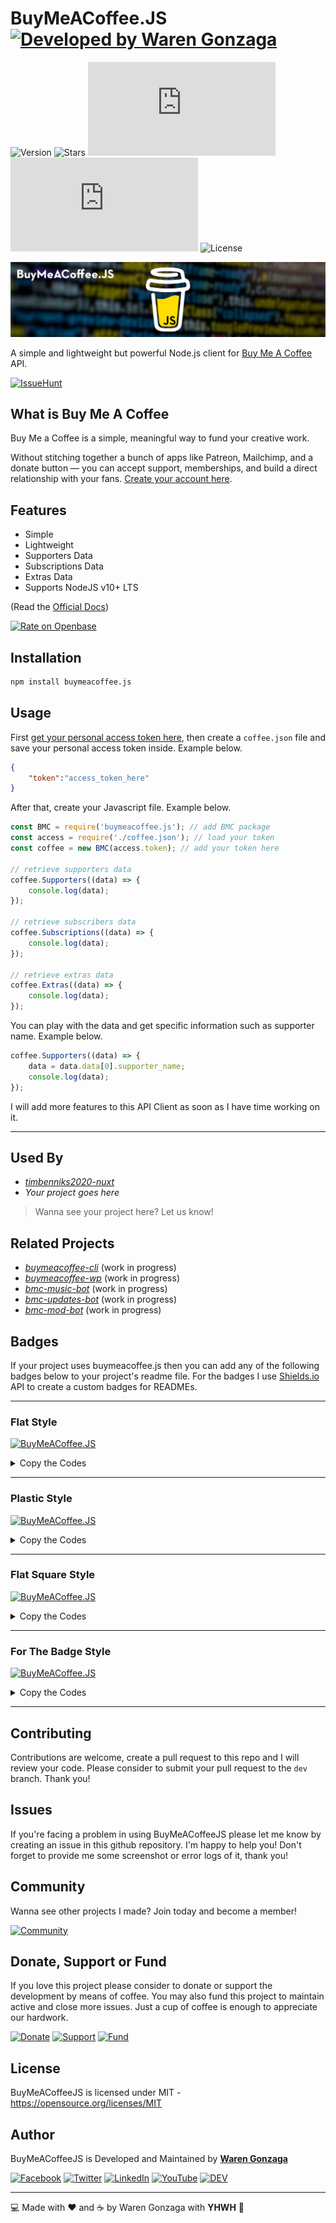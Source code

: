 # BuyMeACoffee.JS [![Developed by Waren Gonzaga](https://img.shields.io/badge/Developed%20by-Waren%20Gonzaga-blue.svg?longCache=true&style=for-the-badge)](https://github.com/warengonzaga)

![Version](https://img.shields.io/github/release/WarenGonzaga/buymeacoffee.js.svg?style=for-the-badge) ![Stars](https://img.shields.io/github/stars/WarenGonzaga/buymeacoffee.js.svg?style=for-the-badge) ![Size](https://img.shields.io/github/size/warengonzaga/buymeacoffee.js/dist/index.js?color=green&style=for-the-badge) ![NPM](https://img.shields.io/npm/dm/buymeacoffee.js?color=red&style=for-the-badge) ![License](https://img.shields.io/github/license/WarenGonzaga/buymeacoffee.js.svg?style=for-the-badge)

![Github Banner](.github/img/buymeacoffeejs-github-banner.jpg)

A simple and lightweight but powerful Node.js client for [Buy Me A Coffee](https://buymeacoff.ee/?via=WarenGonzaga) API.

[![IssueHunt](https://issuehunt.io/static/embed/issuehunt-button-v1.svg)](https://issuehunt.io/r/WarenGonzaga/buymeacoffee.js)

## What is Buy Me A Coffee

Buy Me a Coffee is a simple, meaningful way to fund your creative work.

Without stitching together a bunch of apps like Patreon, Mailchimp, and a donate button — you can accept support, memberships, and build a direct relationship with your fans. [Create your account here](https://buymeacoff.ee/?via=WarenGonzaga).

## Features

- Simple
- Lightweight
- Supporters Data
- Subscriptions Data
- Extras Data
- Supports NodeJS v10+ LTS

(Read the [Official Docs](http://developers.buymeacoffee.com))

[![Rate on Openbase](https://badges.openbase.io/js/rating/buymeacoffee.js.svg)](https://openbase.io/js/buymeacoffee.js?utm_source=embedded&utm_medium=badge&utm_campaign=rate-badge)

## Installation

```bash
npm install buymeacoffee.js
```

## Usage

First [get your personal access token here](http://developers.buymeacoffee.com/dashboard), then create a ``coffee.json`` file and save your personal access token inside. Example below.

```json
{
    "token":"access_token_here"
}
```

After that, create your Javascript file. Example below.

```js
const BMC = require('buymeacoffee.js'); // add BMC package
const access = require('./coffee.json'); // load your token
const coffee = new BMC(access.token); // add your token here

// retrieve supporters data
coffee.Supporters((data) => {
    console.log(data);
});

// retrieve subscribers data
coffee.Subscriptions((data) => {
    console.log(data);
});

// retrieve extras data
coffee.Extras((data) => {
    console.log(data);
});
```

You can play with the data and get specific information such as supporter name. Example below.

```js
coffee.Supporters((data) => {
    data = data.data[0].supporter_name;
    console.log(data);
});
```

I will add more features to this API Client as soon as I have time working on it.

---

## Used By

- _[timbenniks2020-nuxt](https://github.com/timbenniks/timbenniks2020-nuxt)_
- _Your project goes here_

> Wanna see your project here? Let us know!

## Related Projects

- _[buymeacoffee-cli](https://github.com/warengonzaga/buymeacoffee-cli)_ (work in progress)
- _[buymeacoffee-wp](https://github.com/warengonzaga/buymeacoffee-wp)_ (work in progress)
- _[bmc-music-bot](https://github.com/warengonzaga/bmc-music-bot)_ (work in progress)
- _[bmc-updates-bot](https://github.com/warengonzaga/bmc-updates-bot)_ (work in progress)
- _[bmc-mod-bot](https://github.com/warengonzaga/bmc-mod-bot)_ (work in progress)

## Badges

If your project uses buymeacoffee.js then you can add any of the following badges below to your project's readme file. For the badges I use [Shields.io](https://shields.io) API to create a custom badges for READMEs.

---

### Flat Style

[![BuyMeACoffee.JS](https://img.shields.io/badge/BuyMeACoffee.JS-%23ffdd00.svg?&style=flat&logo=buy-me-a-coffee&logoColor=black)](https://github.com/warengonzaga/buymeacoffee.js)

<!-- markdownlint-disable MD033 -->

<details>
    <summary>Copy the Codes</summary>

> **Markdown**
>
>```markdown
>[![BuyMeACoffee.JS](https://img.shields.io/badge/BuyMeACoffee.JS-%23ffdd00.svg?&style=flat&logo=buy-me-a-coffee&logoColor=black)](https://github.com/warengonzaga/buymeacoffee.js)
>```
>
> **HTML**
>
>```html
><a href="https://github.com/warengonzaga/buymeacoffee.js"><img src="https://img.shields.io/badge/BuyMeACoffee.JS-%23ffdd00.svg?&style=flat&logo=buy-me-a-coffee&logoColor=black" alt="BuyMeACoffee.JS"></a>
>```

</details>

---

### Plastic Style

[![BuyMeACoffee.JS](https://img.shields.io/badge/BuyMeACoffee.JS-%23ffdd00.svg?&style=plastic&logo=buy-me-a-coffee&logoColor=black)](https://github.com/warengonzaga/buymeacoffee.js)

<details>
    <summary>Copy the Codes</summary>

> **Markdown**
>
>```markdown
>[![BuyMeACoffee.JS](https://img.shields.io/badge/BuyMeACoffee.JS-%23ffdd00.svg?&style=plastic&logo=buy-me-a-coffee&logoColor=black)](https://github.com/warengonzaga/buymeacoffee.js)
>```
>
> **HTML**
>
>```html
><a href="https://github.com/warengonzaga/buymeacoffee.js"><img src="https://img.shields.io/badge/BuyMeACoffee.JS-%23ffdd00.svg?&style=plastic&logo=buy-me-a-coffee&logoColor=black" alt="BuyMeACoffee.JS"></a>
>```

</details>

---

### Flat Square Style

[![BuyMeACoffee.JS](https://img.shields.io/badge/BuyMeACoffee.JS-%23ffdd00.svg?&style=flat-square&logo=buy-me-a-coffee&logoColor=black)](https://github.com/warengonzaga/buymeacoffee.js)

<details>
    <summary>Copy the Codes</summary>

> **Markdown**
>
>```markdown
>[![BuyMeACoffee.JS](https://img.shields.io/badge/BuyMeACoffee.JS-%23ffdd00.svg?&style=flat-square&logo=buy-me-a-coffee&logoColor=black)](https://github.com/warengonzaga/buymeacoffee.js)
>```
>
> **HTML**
>
>```html
><a href="https://github.com/warengonzaga/buymeacoffee.js"><img src="https://img.shields.io/badge/BuyMeACoffee.JS-%23ffdd00.svg?&style=flat-square&logo=buy-me-a-coffee&logoColor=black" alt="BuyMeACoffee.JS"></a>
>```

</details>

---

### For The Badge Style

[![BuyMeACoffee.JS](https://img.shields.io/badge/BuyMeACoffee.JS-%23ffdd00.svg?&style=for-the-badge&logo=buy-me-a-coffee&logoColor=black)](https://github.com/warengonzaga/buymeacoffee.js)

<details>
    <summary>Copy the Codes</summary>

> **Markdown**
>
>```markdown
>[![BuyMeACoffee.JS](https://img.shields.io/badge/BuyMeACoffee.JS-%23ffdd00.svg?&style=for-the-badge&logo=buy-me-a-coffee&logoColor=black)](https://github.com/warengonzaga/buymeacoffee.js)
>```
>
> **HTML**
>
>```html
><a href="https://github.com/warengonzaga/buymeacoffee.js"><img src="https://img.shields.io/badge/BuyMeACoffee.JS-%23ffdd00.svg?&style=for-the-badge&logo=buy-me-a-coffee&logoColor=black" alt="BuyMeACoffee.JS"></a>
>```

</details>

<!-- markdownlint-enable MD033 -->

---

## Contributing

Contributions are welcome, create a pull request to this repo and I will review your code. Please consider to submit your pull request to the ```dev``` branch. Thank you!

## Issues

If you're facing a problem in using BuyMeACoffeeJS please let me know by creating an issue in this github repository. I'm happy to help you! Don't forget to provide me some screenshot or error logs of it, thank you!

## Community

Wanna see other projects I made? Join today and become a member!

[![Community](https://discordapp.com/api/guilds/659684980137656340/widget.png?style=banner1)](https://bmc.xyz/warengonzaga)

## Donate, Support or Fund

If you love this project please consider to donate or support the development by means of coffee. You may also fund this project to maintain active and close more issues. Just a cup of coffee is enough to appreciate our hardwork.

[![Donate](https://img.shields.io/badge/Donate-PayPal-blue.svg?style=for-the-badge)](https://paypal.me/warengonzagaofficial) [![Support](https://img.shields.io/badge/Support-Buy%20Me%20A%20Coffee-orange.svg?style=for-the-badge)](https://bmc.xyz/warengonzaga) [![Fund](https://img.shields.io/badge/Fund-IssueHunt-%2300A156.svg?style=for-the-badge)](https://issuehunt.io/r/WarenGonzaga/buymeacoffee.js)

## License

BuyMeACoffeeJS is licensed under MIT - <https://opensource.org/licenses/MIT>

## Author

BuyMeACoffeeJS is Developed and Maintained by **[Waren Gonzaga](https://github.com/warengonzaga)**

[![Facebook](https://img.shields.io/badge/facebook-%231877F2.svg?&style=for-the-badge&logo=facebook&logoColor=white)](https://facebook.com/warengonzagaofficial) [![Twitter](https://img.shields.io/badge/twitter-%231DA1F2.svg?&style=for-the-badge&logo=twitter&logoColor=white)](https://twitter.com/warengonzaga) [![LinkedIn](https://img.shields.io/badge/linkedin-%230077B5.svg?&style=for-the-badge&logo=linkedin&logoColor=white)](https://linkedin.com/in/warengonzagaofficial) [![YouTube](https://img.shields.io/badge/youtube-%23FF0000.svg?&style=for-the-badge&logo=youtube&logoColor=white)](https://youtube.com/warengonzaga) [![DEV](https://img.shields.io/badge/DEV-%23000000.svg?&style=for-the-badge&logo=dev.to&logoColor=white)](https://dev.to/warengonzaga)

---

:computer: Made with :heart: and :coffee: by Waren Gonzaga with **YHWH** :pray:
